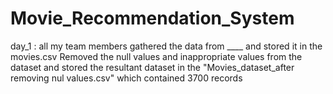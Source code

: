 # Movie_Recommendation_System


day_1 : 
  all my team members gathered the data from ____ and stored it in the movies.csv 
  Removed the null values and inappropriate values from the dataset and stored the resultant dataset in the 
  "Movies_dataset_after removing nul values.csv" which contained 3700 records

